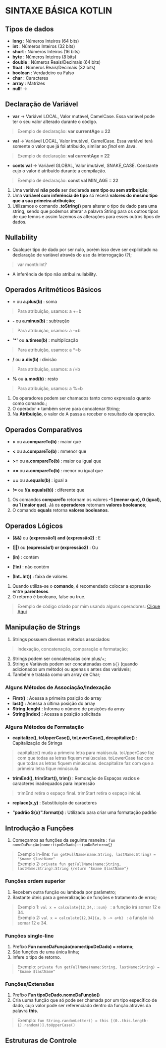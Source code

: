 # SINTAXE BÁSICA KOTLIN

## Tipos de dados
- **long** : Números Inteiros (64 bits)
- **int** : Números Inteiros (32 bits)
- **short** : Números Inteiros (16 bits)
- **byte** : Números Inteiros (8 bits)
- **double** : Números Reais/Decimais (64 bits)
- **float** : Números Reais/Decimais (32 bits)
- **boolean** : Verdadeiro ou Falso
- **char** : Caracteres
- **array** : Matrizes
- **null!** ->

## Declaração de Variável
- **var** -> Variável LOCAL, Valor mutável, CamelCase. Essa variável pode ter o seu valor alterado durante o código.
> Exemplo de declaração: **var currentAge = 22**

- **val** -> Variável LOCAL, Valor imutável, CamelCase. Essa variável terá somente o valor que já foi atribuido, similar ao *final* em Java.
> Exemplo de declaração: **val currentAge = 22**

- **conts val** -> Variável GLOBAL, Valor imutável, SNAKE_CASE. Constante cujo o valor é atribuído durante a compilação.
> Exemplo de declaração: **const val MIN_AGE = 22**

1. Uma variável **não pode** ser declarada **sem tipo ou sem atribuição**;
2. Uma **variável com inferência de tipo** só recerá **valores do mesmo tipo que a sua primeira atribuição**; 
3. Utilizamos o comando **.toString()** para alterar o tipo de dado para uma string, sendo que podemos alterar a palavra String para os outros tipos de que temos e assim fazemos as alterações para esses outros tipos de dados. 

## Nullability

- Qualquer tipo de dado por ser nulo, porém isso deve ser explicitado na declaração de variável através do uso da interrogação (?);
> var month:Int?

- A inferência de tipo não atribui nullability.

## Operados Aritméticos Básicos
- **+** ou **a.plus(b)** : soma
> Para atribuição, usamos: a +=b

- **-** ou **a.minus(b)** : subtração
> Para atribuição, usamos: a -=b

- **'*'** ou **a.times(b)** : multiplicação
> Para atribuição, usamos: a *=b

- **/** ou **a.div(b)** : divisão
> Para atribuição, usamos: a /=b

- **%** ou **a.mod(b)** : resto
> Para atribuição, usamos: a %=b

1. Os operadores podem ser chamados tanto como expressão quanto como comando.;
2. O operador **+** também serve para concatenar String;
3. Na **Atribuição**, o valor de A passa a receber o resultado da operação.

## Operados Comparativos
- **>** ou **a.compareTo(b)** : maior que

- **<** ou **a.compareTo(b)** : mmenor que

- **>=** ou **a.compareTo(b)** : maior ou igual que

- **<=** ou **a.compareTo(b)** : menor ou igual que

- **==** ou **a.equals(b)** : igual a

- **!=** ou **!(a.equals(b))** : diferente que

1. Os comandos **compareTo** retornam os valores **-1 (menor que), 0 (igual), ou 1 (maior que)**. Já os **operadores** retornam **valores booleanos**;
2. O comando **equals** retorna **valores booleanos**.

## Operados Lógicos
- **(&&)** ou **(expressão1) and (expressão2)** : E

- **(||)** ou **(expressão1) or (expressão2)** : Ou

- **(in)** : contém

- **(!in)** : não contém

- **(Int..Int))** : faixa de valores

1. Quando utiliza-se o **comando**, é recomendado colocar a expressão entre **parenteses**.
2. O retorno é booleano, false ou true.

> Exemplo de código criado por mim usando alguns operadores: [Clique Aqui](https://pl.kotl.in/-OQs26xKk)

## Manipulação de Strings
1. Strings possuem diversos métodos associados:
> Indexação, concatenação, comparação e formatação;
2. Strings podem ser concatenadas com plus/+;
3. String e Variáveis podem ser concatenadas com `${}` (quando adicionados um método) ou apenas `$` antes das variáveis;
4. Também é tratada como um array de Char;


### Alguns Métodos de Associação/Indexação
- **First()** : Acessa a primeira posição do array
- **last()** : Acessa a última posição do array
- **String.lenght** : Informa o número de posições da array
- **String[index]** : Acessa a posição solicitada

### Alguns Métodos de Formatação
- **capitalize(), toUpperCase(), toLowerCase(), decapitalize()** : Capitalização de Strings
> capitalize() muda a primeira letra para maiúscula. toUpperCase faz com que todas as letras fiquem maiúsculas. toLowerCase faz com que todas as letras fiquem minúsculas. decapitalize faz com que a primeira letra fique minúscula.

- **trimEnd(), trimStart(), trim()** : Remoação de Espaços vazios e caracteres inadequados para impressão
> trimEnd retira o espaço final. trimStart retira o espaço inicial.

- **replace(x,y)** : Substituição de caracteres

- **"padrão ${x}".format(x)** : Utilizado para criar uma formatação padrão

## Introdução a Funções

1. Começamos as funções da seguinte maneira : `fun nomeDaFunção(nome:tipoDeDado):tipoDoRetorno{}`
> Exemplo in-line: `fun getFullName(name:String, lastName:String) = "$name $lastName" ` <br>
> Exemplo 2: `private fun getFullName(name:String, lastName:String):String {return "$name $lastName"} `

### Funções ordem superior
1. Recebem outra função ou lambada por parâmetro;
2. Bastante úteis para a generalização de funções e tratamento de erros;
> Exemplo 1: `val x = calculate{12,34,::sum} ` : a função irá somar 12 e 34. <br>
> Exemplo 2: `val x = calculate{12,34}{a, b -> a+b} ` : a função irá somar 12 e 34.

### Funções single-line
1. Prefixo **Fun nomeDaFunção(nome:tipoDeDado) = retorno**;
2. São funções de uma única linha;
3. Infere o tipo de retorno.
> Exemplo: `private fun getFullName(name:String, lastName:String) = "$name $lastName"`

### Funções/Extensões
1. Prefixo **Fun tipoDeDado.nomeDaFunção()**
2. Cria uuma função que só pode ser chamada por um tipo específico de dado, cujo valor pode ser referenciado dentro da função através da palavra **this**.
> Exemplo: `fun String.randomLetter() = this [(0..this.length-1).random()].toUpperCase()`

## Estruturas de Controle

